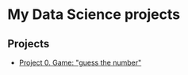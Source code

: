 # My Data Science projects

## Projects

* [Project 0. Game: "guess the number"](https://github.com/Danil-Obryadin/Data_Science/blob/main/Game.py)
